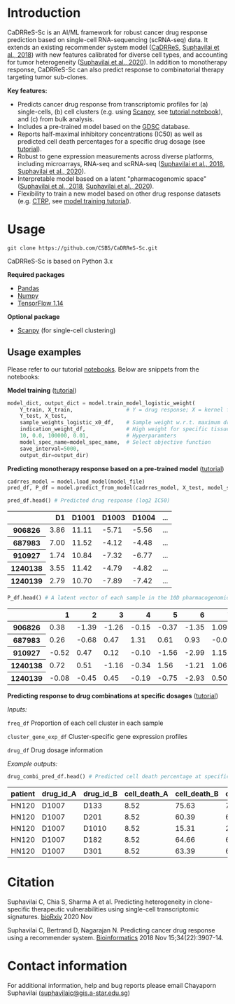 # Introduction

CaDRReS-Sc is an AI/ML framework for robust cancer drug response prediction based on single-cell RNA-sequencing (scRNA-seq) data. It extends an existing recommender system model ([CaDRReS](https://github.com/CSB5/CaDRReS), [Suphavilai et al., 2018](https://academic.oup.com/bioinformatics/article/34/22/3907/5026663)) with new features calibrated for diverse cell types, and accounting for tumor heterogeneity ([Suphavilai et al., 2020](https://www.biorxiv.org/content/10.1101/2020.11.23.389676v1)). In addition to monotherapy response, CaDRReS-Sc can also predict response to combinatorial therapy targeting tumor sub-clones.

**Key features:**

- Predicts cancer drug response from transcriptomic profiles for (a) single-cells, (b) cell clusters (e.g. using [Scanpy](https://github.com/theislab/scanpy), see [tutorial notebook](https://github.com/CSB5/CaDRReS-Sc/blob/master/notebooks/predicting_monotherapy_combinatorial_drugs_scrna-seq.ipynb)), and (c) from bulk analysis.
- Includes a pre-trained model based on the [GDSC](https://www.cancerrxgene.org/celllines) database.  
- Reports half-maximal inhibitory concentrations (IC50) as well as predicted cell death percentages for a specific drug dosage (see [tutorial](https://github.com/CSB5/CaDRReS-Sc/blob/master/notebooks/prediction_pretrained_model.ipynb)).
- Robust to gene expression measurements across diverse platforms, including microarrays, RNA-seq and scRNA-seq ([Suphavilai et al., 2018](https://academic.oup.com/bioinformatics/article/34/22/3907/5026663), [Suphavilai et al., 2020](https://www.biorxiv.org/content/10.1101/2020.11.23.389676v1)).
- Interpretable model based on a latent "pharmacogenomic space" ([Suphavilai et al., 2018](https://academic.oup.com/bioinformatics/article/34/22/3907/5026663), [Suphavilai et al., 2020](https://www.biorxiv.org/content/10.1101/2020.11.23.389676v1)).
- Flexibility to train a new model based on other drug response datasets (e.g. [CTRP](https://portals.broadinstitute.org/ctrp/), see [model training tutorial](https://github.com/CSB5/CaDRReS-Sc/blob/master/notebooks/model_training.ipynb)).

# Usage

``git clone https://github.com/CSB5/CaDRReS-Sc.git``

CaDRReS-Sc is based on Python 3.x

**Required packages**

- [Pandas](https://pandas.pydata.org/)
- [Numpy](https://numpy.org/)
- [TensorFlow 1.14](https://www.tensorflow.org/install/pip)

**Optional package**

- [Scanpy](https://github.com/theislab/scanpy) (for single-cell clustering)

## Usage examples

Please refer to our tutorial [notebooks](https://github.com/CSB5/CaDRReS-Sc/tree/master/notebooks). Below are snippets from the notebooks:

**Model training** ([tutorial](https://github.com/CSB5/CaDRReS-Sc/blob/master/notebooks/model_training.ipynb))

```python
model_dict, output_dict = model.train_model_logistic_weight(
    Y_train, X_train,                 # Y = drug response; X = kernel features
    Y_test, X_test, 
    sample_weights_logistic_x0_df,    # Sample weight w.r.t. maximum drug dosage
    indication_weight_df,             # High weight for specific tissue types
    10, 0.0, 100000, 0.01,            # Hyperparamters
    model_spec_name=model_spec_name,  # Select objective function
    save_interval=5000,
    output_dir=output_dir)
```

**Predicting monotherapy response based on a pre-trained model** ([tutorial](https://github.com/CSB5/CaDRReS-Sc/blob/master/notebooks/prediction_pretrained_model.ipynb))

```python
cadrres_model = model.load_model(model_file)
pred_df, P_df = model.predict_from_model(cadrres_model, X_test, model_spec_name)
```

```python
pred_df.head() # Predicted drug response (log2 IC50)
```

<table border="0">
  <thead>
    <tr style="text-align: right;">
      <th></th>
      <th>D1</th>
      <th>D1001</th>
      <th>D1003</th>
      <th>D1004</th>
      <th>...</th>
    </tr>
  </thead>
  <tbody>
    <tr>
      <th>906826</th>
      <td>3.86</td>
      <td>11.11</td>
      <td>-5.71</td>
      <td>-5.56</td>
      <td>...</td>
    </tr>
    <tr>
      <th>687983</th>
      <td>7.00</td>
      <td>11.52</td>
      <td>-4.12</td>
      <td>-4.48</td>
      <td>...</td>
    </tr>
    <tr>
      <th>910927</th>
      <td>1.74</td>
      <td>10.84</td>
      <td>-7.32</td>
      <td>-6.77</td>
      <td>...</td>
    </tr>
    <tr>
      <th>1240138</th>
      <td>3.55</td>
      <td>11.42</td>
      <td>-4.79</td>
      <td>-4.82</td>
      <td>...</td>
    </tr>
    <tr>
      <th>1240139</th>
      <td>2.79</td>
      <td>10.70</td>
      <td>-7.89</td>
      <td>-7.42</td>
      <td>...</td>
    </tr>
  </tbody>
</table>

```python
P_df.head() # A latent vector of each sample in the 10D pharmacogenomic space
```

<table border="0" class="dataframe">
  <thead>
    <tr style="text-align: right;">
      <th></th>
      <th>1</th>
      <th>2</th>
      <th>3</th>
      <th>4</th>
      <th>5</th>
      <th>6</th>
      <th>7</th>
      <th>8</th>
      <th>9</th>
      <th>10</th>
    </tr>
  </thead>
  <tbody>
    <tr>
      <th>906826</th>
      <td>0.38</td>
      <td>-1.39</td>
      <td>-1.26</td>
      <td>-0.15</td>
      <td>-0.37</td>
      <td>-1.35</td>
      <td>1.09</td>
      <td>0.04</td>
      <td>-0.78</td>
      <td>0.37</td>
    </tr>
    <tr>
      <th>687983</th>
      <td>0.26</td>
      <td>-0.68</td>
      <td>0.47</td>
      <td>1.31</td>
      <td>0.61</td>
      <td>0.93</td>
      <td>-0.09</td>
      <td>-0.77</td>
      <td>-2.20</td>
      <td>-0.42</td>
    </tr>
    <tr>
      <th>910927</th>
      <td>-0.52</td>
      <td>0.47</td>
      <td>0.12</td>
      <td>-0.10</td>
      <td>-1.56</td>
      <td>-2.99</td>
      <td>1.15</td>
      <td>-0.06</td>
      <td>-0.58</td>
      <td>-1.21</td>
    </tr>
    <tr>
      <th>1240138</th>
      <td>0.72</td>
      <td>0.51</td>
      <td>-1.16</td>
      <td>-0.34</td>
      <td>1.56</td>
      <td>-1.21</td>
      <td>1.06</td>
      <td>-0.59</td>
      <td>0.08</td>
      <td>-0.53</td>
    </tr>
    <tr>
      <th>1240139</th>
      <td>-0.08</td>
      <td>-0.45</td>
      <td>0.45</td>
      <td>-0.19</td>
      <td>-0.75</td>
      <td>-2.93</td>
      <td>0.50</td>
      <td>0.67</td>
      <td>-0.11</td>
      <td>0.27</td>
    </tr>
  </tbody>
</table>

**Predicting response to drug combinations at specific dosages** ([tutorial](https://github.com/CSB5/CaDRReS-Sc/blob/master/notebooks/predicting_combinatorial_drugs_scrna-seq.ipynb))

*Inputs:*

`freq_df` Proportion of each cell cluster in each sample

`cluster_gene_exp_df` Cluster-specific gene expression profiles

`drug_df` Drug dosage information

*Example outputs:*

```python
drug_combi_pred_df.head() # Predicted cell death percentage at specific dosage
```

<table border="0" class="dataframe">
  <thead>
    <tr style="text-align: right;">
      <th>patient</th>
      <th>drug_id_A</th>
      <th>drug_id_B</th>
      <th>cell_death_A</th>
      <th>cell_death_B</th>
      <th>cell_death_combi</th>
      <th>improve</th>
    </tr>
  </thead>
  <tbody>
    <tr>
      <td>HN120</td>
      <td>D1007</td>
      <td>D133</td>
      <td>8.52</td>
      <td>75.63</td>
      <td>77.19</td>
      <td>1.56</td>
    </tr>
    <tr>
      <td>HN120</td>
      <td>D1007</td>
      <td>D201</td>
      <td>8.52</td>
      <td>60.39</td>
      <td>63.04</td>
      <td>2.65</td>
    </tr>
    <tr>
      <td>HN120</td>
      <td>D1007</td>
      <td>D1010</td>
      <td>8.52</td>
      <td>15.31</td>
      <td>22.39</td>
      <td>7.08</td>
    </tr>
    <tr>
      <td>HN120</td>
      <td>D1007</td>
      <td>D182</td>
      <td>8.52</td>
      <td>64.66</td>
      <td>67.22</td>
      <td>2.56</td>
    </tr>
    <tr>
      <td>HN120</td>
      <td>D1007</td>
      <td>D301</td>
      <td>8.52</td>
      <td>63.39</td>
      <td>66.39</td>
      <td>3.00</td>
    </tr>
  </tbody>
</table>

# Citation

Suphavilai C, Chia S, Sharma A et al. Predicting heterogeneity in clone-specific therapeutic vulnerabilities using single-cell transcriptomic signatures. [bioRxiv](https://www.biorxiv.org/content/10.1101/2020.11.23.389676v1) 2020 Nov 

Suphavilai C, Bertrand D, Nagarajan N. Predicting cancer drug response using a recommender system. [Bioinformatics](https://academic.oup.com/bioinformatics/article/34/22/3907/5026663) 2018 Nov 15;34(22):3907-14.

# Contact information

For additional information, help and bug reports please email Chayaporn Suphavilai ([suphavilaic@gis.a-star.edu.sg](mailto:suphavilaic@gis.a-star.edu.sg))
